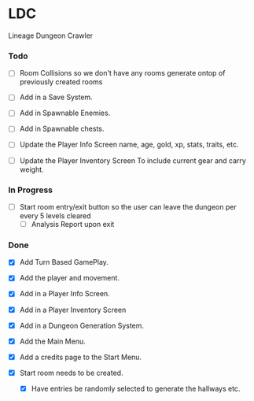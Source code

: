 # LDC
Lineage Dungeon Crawler

### Todo

- [ ] Room Collisions so we don't have any rooms generate ontop of previously created rooms

- [ ] Add in a Save System.

- [ ] Add in Spawnable Enemies.

- [ ] Add in Spawnable chests.

- [ ] Update the Player Info Screen name, age, gold, xp, stats, traits, etc.

- [ ] Update the Player Inventory Screen To include current gear and carry weight.

### In Progress

- [ ] Start room entry/exit button so the user can leave the dungeon per every 5 levels cleared
	- [ ] Analysis Report upon exit

### Done

- [X] Add Turn Based GamePlay.

- [X] Add the player and movement.

- [X] Add in a Player Info Screen.

- [X] Add in a Player Inventory Screen

- [X] Add in a Dungeon Generation System.

- [X] Add the Main Menu.

- [X] Add a credits page to the Start Menu.

- [X] Start room needs to be created.
	- [X] Have entries be randomly selected to generate the hallways etc.